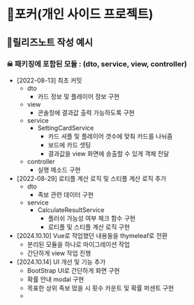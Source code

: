 # 🤡포커(개인 사이드 프로젝트)

## 📝릴리즈노트 작성 예시
### ☠ 패키징에 포함된 모듈 : (dto, service, view, controller)
- [2022-08-13] 최초 커밋
    - dto
        - 카드 정보 및 플레이어 정보 구현
    - view
        - 콘솔창에 결과값 출력 가능하도록 구현
    - service
        - SettingCardService
            - 카드 셔플 및 플레이어 갯수에 맞춰 카드를 나눠줌
            - 보드에 카드 셋팅
            - 결과값을 view 화면에 송출할 수 있게 객체 전달
    - controller
        - 실행 메소드 구현
- [2022-08-29] 로티플 계산 로직 및 스티플 계산 로직 추가
    - dto
        - 족보 관련 데이터 구현
    - service
        - CalculateResultService
            - 플러쉬 가능성 여부 체크 함수 구현
            - 로티플 및 스티플 계산 로직 구현
- [2024.10.10] Vue로 작업했던 내용들을 thymeleaf로 전환
    - 분리된 모듈을 하나로 마이그레이션 작업
    - 간단하게 view 작업 진행
- [2024.10.14] UI 개선 및 기능 추가
    - BootStrap UI로 간단하게 화면 구현
    - 확률 안내 modal 구현
    - 목표한 상위 족보 떴을 시 횟수 카운트 및 확률 퍼센트 구현
    - 